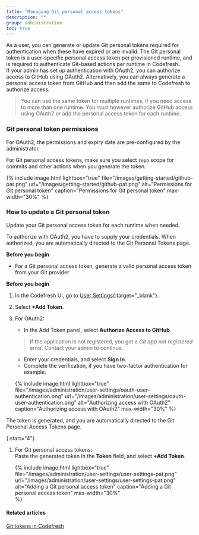 ```yaml
---
title: "Managing Git personal access tokens"
description: ""
group: administration
toc: true
---
```

As a user, you can generate or update Git personal tokens required for authentication when these have expired or are invalid. The Git personal token is a user-specific personal access token per provisioned runtime, and is required to authenticate Git-based actions per runtime in Codefresh.  
If your admin has set up authentication with OAuth2, you can authorize access to GitHub using OAuth2.
Alternatively, you can always generate a personal access token from GitHub and then add the same to Codefresh to authorize access.

> You can use the same token for multiple runtimes, if you need access to more than one runtime. 
You must however authorize GitHub access using OAuth2 or add the personal access token for each runtime.  


### Git personal token permissions
For OAuth2, the permissions and expiry date are pre-configured by the administrator.  

For Git personal access tokens, make sure you select `repo` scope for commits and other actions when you generate the token.

{% include 
   image.html 
   lightbox="true" 
   file="/images/getting-started/github-pat.png" 
   url="/images/getting-started/github-pat.png" 
   alt="Permissions for Git personal token" 
   caption="Permissions for Git personal token"
   max-width="30%" 
   %}

### How to update a Git personal token
Update your Git personal access token for each runtime when needed.  

To authorize with OAuth2, you have to supply your credentials. When authorized, you are automatically directed to the Git Personal Tokens page.

**Before you begin**  
* For a Git personal access token, generate a valid personal access token from your Git provider  

**Before you begin**  
1. In the Codefresh UI, go to [User Settings](https://g.codefresh.io/2.0/user-settings){:target="\_blank"}.
1. Select **+Add Token**. 
1. For OAuth2:
   * In the Add Token panel, select **Authorize Access to GitHub**.
    > If the application is not registered, you get a _Git app not registered_ error. Contact your admin to continue.  
   *  Enter your credentials, and select **Sign In**.
   * Complete the verification, if you have two-factor authentication for example.

    {% include 
      image.html 
      lightbox="true" 
      file="/images/administration/user-settings/oauth-user-authentication.png" 
      url="/images/administration/user-settings/oauth-user-authentication.png" 
      alt="Authorizing access with OAuth2" 
      caption="Authorizing access with OAuth2"
      max-width="30%" 
   %}
   
  The token is generated, and you are automatically directed to the Git Personal Access Tokens page. 

{:start="4"}
1. For Git personal access tokens:  
  Paste the generated token in the **Token** field, and select **+Add Token**. 

    {% include 
      image.html 
      lightbox="true" 
      file="/images/administration/user-settings/user-settings-pat.png" 
      url="/images/administration/user-settings/user-settings-pat.png" 
      alt="Adding a Git personal access token" 
      caption="Adding a Git personal access token"
      max-width="30%"  
   %}


#### Related articles  
[Git tokens in Codefresh]({{site.baseurl}}/docs/administration/git-tokens/)
